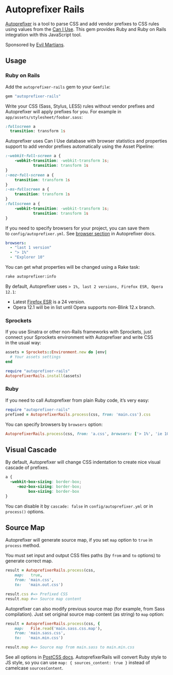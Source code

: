 ﻿# Autoprefixer Rails

[Autoprefixer](https://github.com/ai/autoprefixer) is a tool
to parse CSS and add vendor prefixes to CSS rules using values
from the [Can I Use](http://caniuse.com/). This gem provides
Ruby and Ruby on Rails integration with this JavaScript tool.

Sponsored by [Evil Martians](http://evilmartians.com/).

## Usage

### Ruby on Rails

Add the `autoprefixer-rails` gem to your `Gemfile`:

```ruby
gem "autoprefixer-rails"
```

Write your CSS (Sass, Stylus, LESS) rules without vendor prefixes
and Autoprefixer will apply prefixes for you.
For example in `app/assets/stylesheet/foobar.sass`:

```sass
:fullscreen a
  transition: transform 1s
```

Autoprefixer uses Can I Use database with browser statistics and properties
support to add vendor prefixes automatically using the Asset Pipeline:

```css
:-webkit-full-screen a {
    -webkit-transition: -webkit-transform 1s;
            transition: transform 1s
}
:-moz-full-screen a {
    transition: transform 1s
}
:-ms-fullscreen a {
    transition: transform 1s
}
:fullscreen a {
    -webkit-transition: -webkit-transform 1s;
            transition: transform 1s
}
```

If you need to specify browsers for your project, you can save them
to `config/autoprefixer.yml`. See [browser section] in Autoprefixer docs.

```yaml
browsers:
  - "last 1 version"
  - "> 1%"
  - "Explorer 10"
```

You can get what properties will be changed using a Rake task:

```sh
rake autoprefixer:info
```

By default, Autoprefixer uses `> 1%, last 2 versions, Firefox ESR, Opera 12.1`:
* Latest [Firefox ESR] is a 24 version.
* Opera 12.1 will be in list until Opera supports non-Blink 12.x branch.

[browser section]: https://github.com/ai/autoprefixer#browsers
[Firefox ESR]:     http://www.mozilla.org/en/firefox/organizations/faq/

### Sprockets

If you use Sinatra or other non-Rails frameworks with Sprockets,
just connect your Sprockets environment with Autoprefixer and write CSS
in the usual way:

```ruby
assets = Sprockets::Environment.new do |env|
  # Your assets settings
end

require "autoprefixer-rails"
AutoprefixerRails.install(assets)
```

### Ruby

If you need to call Autoprefixer from plain Ruby code, it’s very easy:

```ruby
require "autoprefixer-rails"
prefixed = AutoprefixerRails.process(css, from: 'main.css').css
```

You can specify browsers by `browsers` option:

```ruby
AutoprefixerRails.process(css, from: 'a.css', browsers: ['> 1%', 'ie 10']).css
```

## Visual Cascade

By default, Autoprefixer will change CSS indentation to create nice visual
cascade of prefixes.

```css
a {
  -webkit-box-sizing: border-box;
     -moz-box-sizing: border-box;
          box-sizing: border-box
}
```

You can disable it by `cascade: false` in `config/autoprefixer.yml`
or in `process()` options.

## Source Map

Autoprefixer will generate source map, if you set `map` option to `true` in
`process` method.

You must set input and output CSS files paths (by `from` and `to` options)
to generate correct map.

```ruby
result = AutoprefixerRails.process(css,
    map:   true,
    from: 'main.css',
    to:   'main.out.css')

result.css #=> Prefixed CSS
result.map #=> Source map content
```

Autoprefixer can also modify previous source map (for example, from Sass
compilation). Just set original source map content (as string) to `map` option:

```ruby
result = AutoprefixerRails.process(css, {
    map:   File.read('main.sass.css.map'),
    from: 'main.sass.css',
    to:   'main.min.css')

result.map #=> Source map from main.sass to main.min.css
```

See all options in [PostCSS docs](https://github.com/ai/postcss#source-map-1).
AutoprefixerRails will convert Ruby style to JS style, so you can use
`map: { sources_content: true }` instead of camelcase `sourcesContent`.
